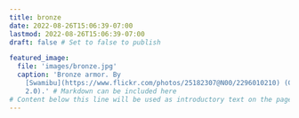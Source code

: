 ```yaml
---
title: bronze
date: 2022-08-26T15:06:39-07:00
lastmod: 2022-08-26T15:06:39-07:00
draft: false # Set to false to publish

featured_image:
  file: 'images/bronze.jpg'
  caption: 'Bronze armor. By
    [Swamibu](https://www.flickr.com/photos/25182307@N00/2296010210) (CC BY-SA
    2.0).' # Markdown can be included here
# Content below this line will be used as introductory text on the page.
---
```

